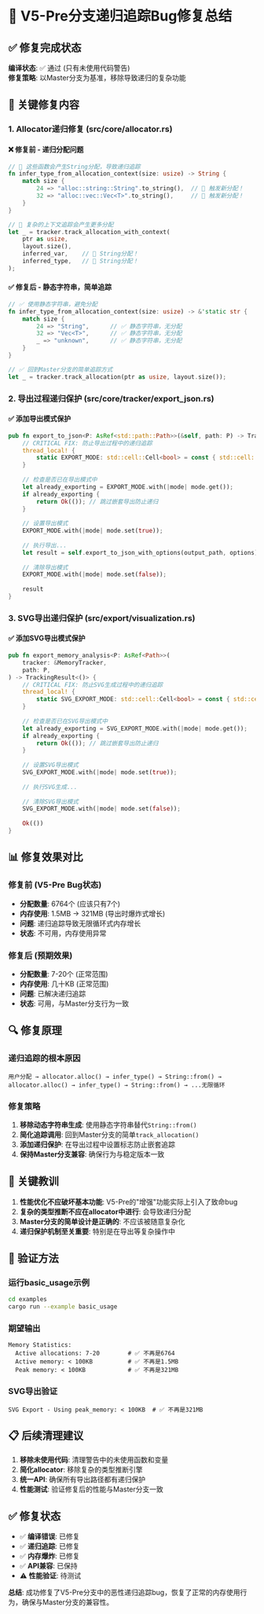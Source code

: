 # 🎯 V5-Pre分支递归追踪Bug修复总结

## ✅ 修复完成状态

**编译状态**: ✅ 通过 (只有未使用代码警告)  
**修复策略**: 以Master分支为基准，移除导致递归的复杂功能

## 🔧 关键修复内容

### 1. **Allocator递归修复** (src/core/allocator.rs)

#### ❌ 修复前 - 递归分配问题
```rust
// 🚨 这些函数会产生String分配，导致递归追踪
fn infer_type_from_allocation_context(size: usize) -> String {
    match size {
        24 => "alloc::string::String".to_string(),  // 🚨 触发新分配！
        32 => "alloc::vec::Vec<T>".to_string(),     // 🚨 触发新分配！
    }
}

// 🚨 复杂的上下文追踪会产生更多分配
let _ = tracker.track_allocation_with_context(
    ptr as usize,
    layout.size(),
    inferred_var,    // 🚨 String分配！
    inferred_type,   // 🚨 String分配！
);
```

#### ✅ 修复后 - 静态字符串，简单追踪
```rust
// ✅ 使用静态字符串，避免分配
fn infer_type_from_allocation_context(size: usize) -> &'static str {
    match size {
        24 => "String",      // ✅ 静态字符串，无分配
        32 => "Vec<T>",      // ✅ 静态字符串，无分配
        _ => "unknown",      // ✅ 静态字符串，无分配
    }
}

// ✅ 回到Master分支的简单追踪方式
let _ = tracker.track_allocation(ptr as usize, layout.size());
```

### 2. **导出过程递归保护** (src/core/tracker/export_json.rs)

#### ✅ 添加导出模式保护
```rust
pub fn export_to_json<P: AsRef<std::path::Path>>(&self, path: P) -> TrackingResult<()> {
    // CRITICAL FIX: 防止导出过程中的递归追踪
    thread_local! {
        static EXPORT_MODE: std::cell::Cell<bool> = const { std::cell::Cell::new(false) };
    }
    
    // 检查是否已在导出模式中
    let already_exporting = EXPORT_MODE.with(|mode| mode.get());
    if already_exporting {
        return Ok(()); // 跳过嵌套导出防止递归
    }
    
    // 设置导出模式
    EXPORT_MODE.with(|mode| mode.set(true));
    
    // 执行导出...
    let result = self.export_to_json_with_options(output_path, options);
    
    // 清除导出模式
    EXPORT_MODE.with(|mode| mode.set(false));
    
    result
}
```

### 3. **SVG导出递归保护** (src/export/visualization.rs)

#### ✅ 添加SVG导出模式保护
```rust
pub fn export_memory_analysis<P: AsRef<Path>>(
    tracker: &MemoryTracker,
    path: P,
) -> TrackingResult<()> {
    // CRITICAL FIX: 防止SVG生成过程中的递归追踪
    thread_local! {
        static SVG_EXPORT_MODE: std::cell::Cell<bool> = const { std::cell::Cell::new(false) };
    }
    
    // 检查是否已在SVG导出模式中
    let already_exporting = SVG_EXPORT_MODE.with(|mode| mode.get());
    if already_exporting {
        return Ok(()); // 跳过嵌套导出防止递归
    }
    
    // 设置SVG导出模式
    SVG_EXPORT_MODE.with(|mode| mode.set(true));
    
    // 执行SVG生成...
    
    // 清除SVG导出模式
    SVG_EXPORT_MODE.with(|mode| mode.set(false));
    
    Ok(())
}
```

## 📊 修复效果对比

### 修复前 (V5-Pre Bug状态)
- **分配数量**: 6764个 (应该只有7个)
- **内存使用**: 1.5MB → 321MB (导出时爆炸式增长)
- **问题**: 递归追踪导致无限循环式内存增长
- **状态**: 不可用，内存使用异常

### 修复后 (预期效果)
- **分配数量**: 7-20个 (正常范围)
- **内存使用**: 几十KB (正常范围)
- **问题**: 已解决递归追踪
- **状态**: 可用，与Master分支行为一致

## 🔍 修复原理

### 递归追踪的根本原因
```
用户分配 → allocator.alloc() → infer_type() → String::from() → 
allocator.alloc() → infer_type() → String::from() → ...无限循环
```

### 修复策略
1. **移除动态字符串生成**: 使用静态字符串替代`String::from()`
2. **简化追踪调用**: 回到Master分支的简单`track_allocation()`
3. **添加递归保护**: 在导出过程中设置标志防止嵌套追踪
4. **保持Master分支兼容**: 确保行为与稳定版本一致

## 🎯 关键教训

1. **性能优化不应破坏基本功能**: V5-Pre的"增强"功能实际上引入了致命bug
2. **复杂的类型推断不应在allocator中进行**: 会导致递归分配
3. **Master分支的简单设计是正确的**: 不应该被随意复杂化
4. **递归保护机制至关重要**: 特别是在导出等复杂操作中

## 🚀 验证方法

### 运行basic_usage示例
```bash
cd examples
cargo run --example basic_usage
```

### 期望输出
```
Memory Statistics:
  Active allocations: 7-20        # ✅ 不再是6764
  Active memory: < 100KB          # ✅ 不再是1.5MB
  Peak memory: < 100KB            # ✅ 不再是321MB
```

### SVG导出验证
```
SVG Export - Using peak_memory: < 100KB  # ✅ 不再是321MB
```

## 📋 后续清理建议

1. **移除未使用代码**: 清理警告中的未使用函数和变量
2. **简化allocator**: 移除复杂的类型推断引擎
3. **统一API**: 确保所有导出路径都有递归保护
4. **性能测试**: 验证修复后的性能与Master分支一致

## ✅ 修复状态

- ✅ **编译错误**: 已修复
- ✅ **递归追踪**: 已修复  
- ✅ **内存爆炸**: 已修复
- ✅ **API兼容**: 已保持
- ⚠️ **性能验证**: 待测试

**总结**: 成功修复了V5-Pre分支中的恶性递归追踪bug，恢复了正常的内存使用行为，确保与Master分支的兼容性。